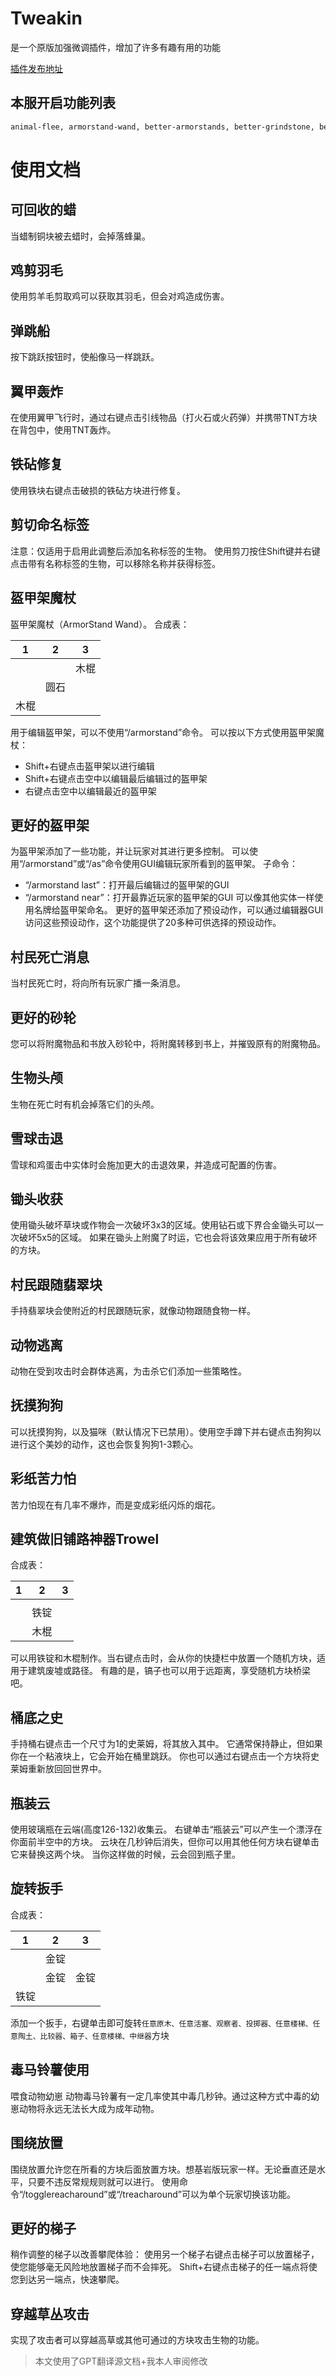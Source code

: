 # Tweakin

是一个原版加强微调插件，增加了许多有趣有用的功能

[插件发布地址](https://www.spigotmc.org/resources/tweakin-1-17-1-20.93444/)

## 本服开启功能列表

```txt
animal-flee, armorstand-wand, better-armorstands, better-grindstone, better-ladder, bottled-cloud, chicken-shearing, confetti-creepers, elytra-bombing, hoe-harvesting, jumpy-boats, mob-heads, pat-dogs, poison-potato-usage, reach-around, recyclable-wax, rotation-wrench, shear-name-tag, slime-in-bucket, snowball-knockback, swing-through-grass, trowel, villager-death-message, villager-follow-emerald
```

# 使用文档

## 可回收的蜡

当蜡制铜块被去蜡时，会掉落蜂巢。

## 鸡剪羽毛

使用剪羊毛剪取鸡可以获取其羽毛，但会对鸡造成伤害。

## 弹跳船

按下跳跃按钮时，使船像马一样跳跃。

## 翼甲轰炸

在使用翼甲飞行时，通过右键点击引线物品（打火石或火药弹）并携带TNT方块在背包中，使用TNT轰炸。

## 铁砧修复

使用铁块右键点击破损的铁砧方块进行修复。

## 剪切命名标签

注意：仅适用于启用此调整后添加名称标签的生物。
使用剪刀按住Shift键并右键点击带有名称标签的生物，可以移除名称并获得标签。

## 盔甲架魔杖

盔甲架魔杖（ArmorStand Wand）。
合成表：


| 1    | 2    | 3    |
| ---- | ---- | ---- |
|      |      | 木棍 |
|      | 圆石 |      |
| 木棍 |      |      |

用于编辑盔甲架，可以不使用“/armorstand”命令。
可以按以下方式使用盔甲架魔杖：

- Shift+右键点击盔甲架以进行编辑
- Shift+右键点击空中以编辑最后编辑过的盔甲架
- 右键点击空中以编辑最近的盔甲架

## 更好的盔甲架

为盔甲架添加了一些功能，并让玩家对其进行更多控制。
可以使用“/armorstand”或“/as”命令使用GUI编辑玩家所看到的盔甲架。
子命令：

- “/armorstand last”：打开最后编辑过的盔甲架的GUI
- “/armorstand near”：打开最靠近玩家的盔甲架的GUI
  可以像其他实体一样使用名牌给盔甲架命名。
  更好的盔甲架还添加了预设动作，可以通过编辑器GUI访问这些预设动作，这个功能提供了20多种可供选择的预设动作。

## 村民死亡消息

当村民死亡时，将向所有玩家广播一条消息。

## 更好的砂轮

您可以将附魔物品和书放入砂轮中，将附魔转移到书上，并摧毁原有的附魔物品。

## 生物头颅

生物在死亡时有机会掉落它们的头颅。

## 雪球击退

雪球和鸡蛋击中实体时会施加更大的击退效果，并造成可配置的伤害。

## 锄头收获

使用锄头破坏草块或作物会一次破坏3x3的区域。使用钻石或下界合金锄头可以一次破坏5x5的区域。
如果在锄头上附魔了时运，它也会将该效果应用于所有破坏的方块。

## 村民跟随翡翠块

手持翡翠块会使附近的村民跟随玩家，就像动物跟随食物一样。

## 动物逃离

动物在受到攻击时会群体逃离，为击杀它们添加一些策略性。

## 抚摸狗狗

可以抚摸狗狗，以及猫咪（默认情况下已禁用）。使用空手蹲下并右键点击狗狗以进行这个美妙的动作，这也会恢复狗狗1-3颗心。

## 彩纸苦力怕

苦力怕现在有几率不爆炸，而是变成彩纸闪烁的烟花。

## 建筑做旧铺路神器Trowel

合成表：


| 1   | 2    | 3   |
| --- | ---- | --- |
|     |      |     |
|     | 铁锭 |     |
|     | 木棍 |     |

可以用铁锭和木棍制作。当右键点击时，会从你的快捷栏中放置一个随机方块，适用于建筑废墟或路径。
有趣的是，镐子也可以用于远距离，享受随机方块桥梁吧。

## 桶底之史

手持桶右键点击一个尺寸为1的史莱姆，将其放入其中。
它通常保持静止，但如果你在一个粘液块上，它会开始在桶里跳跃。
你也可以通过右键点击一个方块将史莱姆重新放回回世界中。

## 瓶装云

使用玻璃瓶在云端(高度126-132)收集云。
右键单击“瓶装云”可以产生一个漂浮在你面前半空中的方块。
云块在几秒钟后消失，但你可以用其他任何方块右键单击它来替换这两个块。
当你这样做的时候，云会回到瓶子里。

## 旋转扳手

合成表：

| 1    | 2    | 3    |
| ---- | ---- | ---- |
|      | 金锭 |      |
|      | 金锭 | 金锭 |
| 铁锭 |      |      |

添加一个扳手，右键单击即可旋转`任意原木、任意活塞、观察者、投掷器、任意楼梯、任意陶土、比较器、箱子、任意楼梯、中继器`方块

## 毒马铃薯使用

喂食动物幼崽
动物毒马铃薯有一定几率使其中毒几秒钟。通过这种方式中毒的幼崽动物将永远无法长大成为成年动物。

## 围绕放置

围绕放置允许您在所看的方块后面放置方块。想基岩版玩家一样。无论垂直还是水平，只要不违反常规规则就可以进行。
使用命令“/togglereacharound”或“/treacharound”可以为单个玩家切换该功能。

## 更好的梯子

稍作调整的梯子以改善攀爬体验：
使用另一个梯子右键点击梯子可以放置梯子，使您能够毫无风险地放置梯子而不会摔死。
Shift+右键点击梯子的任一端点将使您到达另一端点，快速攀爬。

## 穿越草丛攻击

实现了攻击者可以穿越高草或其他可通过的方块攻击生物的功能。

> 本文使用了GPT翻译源文档+我本人审阅修改
